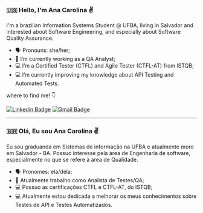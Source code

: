 ### :us: Hello, I'm Ana Carolina ✌️

I'm a brazilian Information Systems Student @ UFBA, living in Salvador and interested about Software Engineering, and especially about Software Quality Assurance.

- 🗣️ Pronouns: she/her;
- 🐞 I’m currently working as a QA Analyst;
- 💻 I’m a Certified Tester (CTFL) and Agile Tester (CTFL-AT) from ISTQB;
- 💻 I’m currently improving my knowledge about API Testing and Automated Tests.

<!--- [![Top Langs](https://github-readme-stats.vercel.app/api/pin/?username=anacarolinacerqueira&exclude_repo=spongebob-website&hide=html&langs_count=8&layout=compact&show_icons=true&count_private=true&theme=flag-india)](https://github.com/anacarolinacerqueira/github-readme-stats) --->

where to find me! 👇

[![Linkedin Badge](https://img.shields.io/badge/-LinkedIn-0a66c2?style=flat-square&logo=Linkedin&logoColor=white&link=https://www.linkedin.com/in/anacarolinacerqueira)](https://www.linkedin.com/in/anacarolinacerqueira/) 
[![Gmail Badge](https://img.shields.io/badge/cf.anacarolina@gmail.com-ff3c00?style=flat-square&logo=Gmail&logoColor=white&link=mailto:cf.anacarolina@gmail.com)](mailto:cf.anacarolina@gmail.com)

___

### :brazil: Olá, Eu sou Ana Carolina ✌️

Eu sou graduanda em Sistemas de informação na UFBA e atualmente moro em Salvador - BA. Possuo interesse pela área de Engenharia de software, especialmente no que se refere à area de Qualidade.

- 🗣️ Pronomes: ela/dela;
- 🐞 Atualmente trabalho como Analista de Testes/QA;
- 💻 Possuo as certificações CTFL e CTFL-AT, do ISTQB;
- 💻 Atualmente estou dedicada a melhorar os meus conhecimentos sobre Testes de API e Testes Automatizados.
